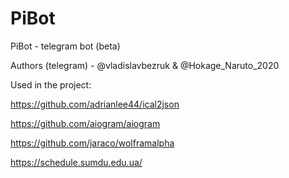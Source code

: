 # PiBot
PiBot - telegram bot (beta)

Authors (telegram) - @vladislavbezruk & @Hokage_Naruto_2020

Used in the project:

https://github.com/adrianlee44/ical2json 

https://github.com/aiogram/aiogram     

https://github.com/jaraco/wolframalpha

https://schedule.sumdu.edu.ua/
